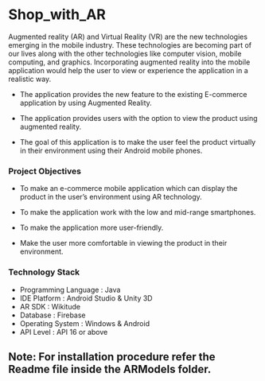 # Shop_with_AR

Augmented reality (AR) and Virtual Reality (VR) are the new technologies emerging in
the mobile industry. These technologies are becoming part of our lives along with the other
technologies like computer vision, mobile computing, and graphics. Incorporating augmented
reality into the mobile application would help the user to view or experience the application in a
realistic way.


+ The application provides the new feature to the existing E-commerce application by using Augmented Reality.

+ The application provides users with the option to view the product using augmented reality. 

+ The goal of this application is to make the user feel the product virtually in
their environment using their Android mobile phones.


### Project Objectives
+ To make an e-commerce mobile application which can display the product in the user’s
environment using AR technology.

+ To make the application work with the low and mid-range smartphones.

+ To make the application more user-friendly.

+ Make the user more comfortable in viewing the product in their environment.

### Technology Stack

* Programming Language : Java
* IDE Platform : Android Studio & Unity 3D
* AR SDK : Wikitude
* Database : Firebase
* Operating System : Windows & Android
* API Level : API 16 or above

## Note: For installation procedure refer the Readme file inside the ARModels folder.

